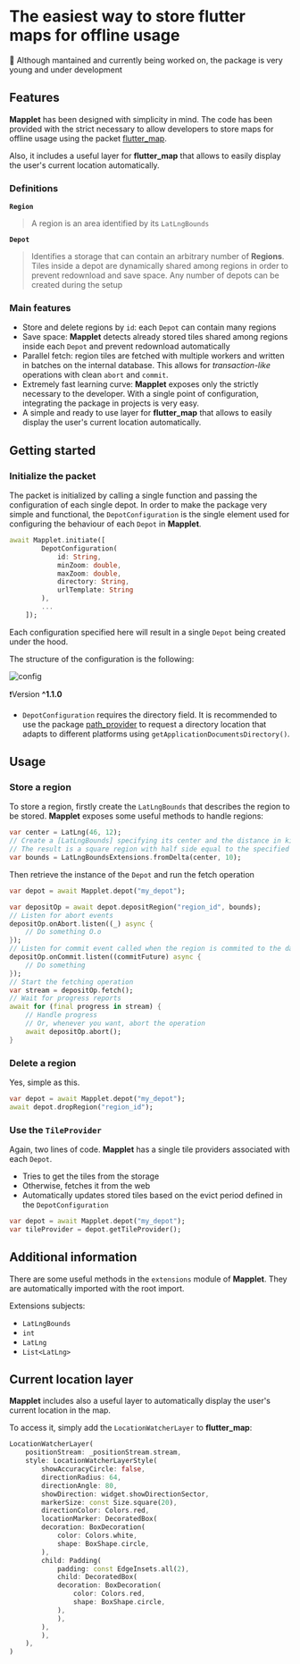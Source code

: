 # The easiest way to store flutter maps for offline usage

🧪 Although mantained and currently being worked on, the package is very young and under development

## Features

**Mapplet** has been designed with simplicity in mind.
The code has been provided with the strict necessary to allow developers to store maps for offline usage using the packet [flutter_map](https://pub.dev/packages/flutter_map).

Also, it includes a useful layer for **flutter_map** that allows to easily display the user's current location automatically.

### Definitions

**`Region`**
> A region is an area identified by its `LatLngBounds`

**`Depot`**
> Identifies a storage that can contain an arbitrary number of **Regions**. Tiles inside a depot are dynamically shared among regions in order to prevent redownload and save space. Any number of depots can be created during the setup

### Main features

* Store and delete regions by `id`: each `Depot` can contain many regions
* Save space: **Mapplet** detects already stored tiles shared among regions inside each `Depot` and prevent redownload automatically
* Parallel fetch: region tiles are fetched with multiple workers and written in batches on the internal database. This allows for _transaction-like_ operations with clean `abort` and `commit`.
* Extremely fast learning curve: **Mapplet** exposes only the strictly necessary to the developer. With a single point of configuration, integrating the package in projects is very easy.
* A simple and ready to use layer for **flutter_map** that allows to easily display the user's current location automatically.

## Getting started

### Initialize the packet

The packet is initialized by calling a single function and passing the configuration of each single depot. In order to make the package very simple and functional, the `DepotConfiguration` is the single element used for configuring the behaviour of each `Depot` in **Mapplet**.

```dart
await Mapplet.initiate([
        DepotConfiguration(
            id: String,
            minZoom: double,
            maxZoom: double,
            directory: String,
            urlTemplate: String
        ),
        ...
    ]);
```

Each configuration specified here will result in a single `Depot` being created under the hood.

The structure of the configuration is the following:

![config](https://codemeup.dev/api/tratteo/wildspace-dev@mapplet/render_lines?path=lib/src/depot/depot_config.dart&fragment=1-18&padding=24&border-radius=24&font-family=Inconsolata&font-weight=400&font-size=medium&font-line-height=18&theme=github-dark-default&format=raw)

❗Version **^1.1.0**

* `DepotConfiguration` requires the directory field. It is recommended to use the package [path_provider](https://pub.dev/packages/path_provider) to request a directory location that adapts to different platforms using `getApplicationDocumentsDirectory()`.

## Usage

### Store a region

To store a region, firstly create the `LatLngBounds` that describes the region to be stored. **Mapplet** exposes some useful methods to handle regions:

```dart
var center = LatLng(46, 12);
// Create a [LatLngBounds] specifying its center and the distance in kilometers from center.
// The result is a square region with half side equal to the specified distance
var bounds = LatLngBoundsExtensions.fromDelta(center, 10);
```

Then retrieve the instance of the `Depot` and run the fetch operation

```dart
var depot = await Mapplet.depot("my_depot");

var depositOp = await depot.depositRegion("region_id", bounds);
// Listen for abort events
depositOp.onAbort.listen((_) async {
    // Do something O.o
});
// Listen for commit event called when the region is commited to the database
depositOp.onCommit.listen((commitFuture) async {
    // Do something
});
// Start the fetching operation
var stream = depositOp.fetch();
// Wait for progress reports
await for (final progress in stream) {
    // Handle progress
    // Or, whenever you want, abort the operation
    await depositOp.abort();
}
```

### Delete a region

Yes, simple as this.

```dart
var depot = await Mapplet.depot("my_depot");
await depot.dropRegion("region_id");
```

### Use the `TileProvider`

Again, two lines of code.
**Mapplet** has a single tile providers associated with each `Depot`.

* Tries to get the tiles from the storage
* Otherwise, fetches it from the web
* Automatically updates stored tiles based on the evict period defined in the `DepotConfiguration`

```dart
var depot = await Mapplet.depot("my_depot");
var tileProvider = depot.getTileProvider();
```

## Additional information

There are some useful methods in the `extensions` module of **Mapplet**. They are automatically imported with the root import.

Extensions subjects:

* `LatLngBounds`
* `int`
* `LatLng`
* `List<LatLng>`

## Current location layer

**Mapplet** includes also a useful layer to automatically display the user's current location in the map.

To access it, simply add the `LocationWatcherLayer` to **flutter_map**:

```dart
LocationWatcherLayer(
    positionStream: _positionStream.stream,
    style: LocationWatcherLayerStyle(
        showAccuracyCircle: false,
        directionRadius: 64,
        directionAngle: 80,
        showDirection: widget.showDirectionSector,
        markerSize: const Size.square(20),
        directionColor: Colors.red,
        locationMarker: DecoratedBox(
        decoration: BoxDecoration(
            color: Colors.white,
            shape: BoxShape.circle,
        ),
        child: Padding(
            padding: const EdgeInsets.all(2),
            child: DecoratedBox(
            decoration: BoxDecoration(
                color: Colors.red,
                shape: BoxShape.circle,
            ),
            ),
        ),
        ),
    ),
)
```
